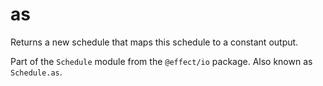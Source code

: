 # as

Returns a new schedule that maps this schedule to a constant output.

Part of the `Schedule` module from the `@effect/io` package. Also known as `Schedule.as`.
